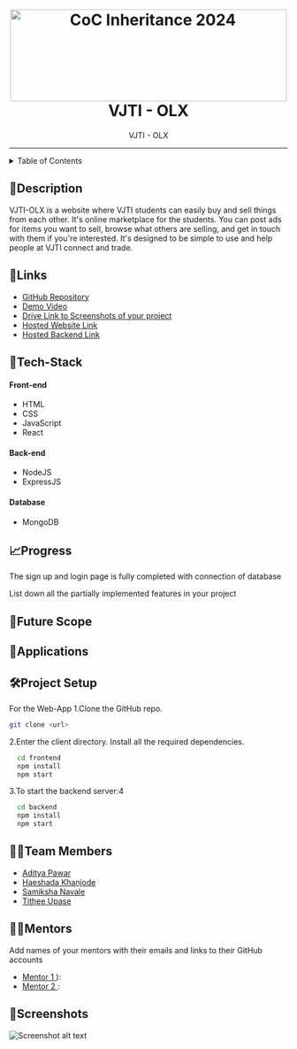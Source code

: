 <h1 align="center">
  <a href="https://github.com/CommunityOfCoders/Inheritance-2024">
    <img src="./Untitled.png" alt="CoC Inheritance 2024" width="500" height="166">
  </a>
  <br>
 VJTI - OLX 
</h1>

<div align="center">
   VJTI - OLX 
</div>
<hr>

<details> 
<summary>Table of Contents</summary>

- [Description](#description)
- [Links](#links)
- [Tech Stack](#tech-stack)
- [Progress](#progress)
- [Future Scope](#future-scope)
- [Applications](#applications)
- [Project Setup](#project-setup)
- [Usage](#usage)
- [Team Members](#team-members)
- [Mentors](#mentors)
- [Screenshots](#screenshots)

</details>

## 📝Description
VJTI-OLX is a website where VJTI students can easily buy and sell things from each other.  It's online marketplace for the students.  You can post ads for items you want to sell, browse what others are selling, and get in touch with them if you're interested.  It's designed to be simple to use and help people at VJTI connect and trade.


## 🔗Links

- [GitHub Repository](https://github.com/samikshanavale/vjti-olx.git)
- [Demo Video]()
- [Drive Link to Screenshots of your project]()
- [Hosted Website Link]()
- [Hosted Backend Link]()



## 🤖Tech-Stack

#### Front-end
- HTML
- CSS
- JavaScript
- React

#### Back-end
- NodeJS
- ExpressJS

#### Database
- MongoDB

## 📈Progress

The sign up and login page is fully completed with connection of database



List down all the partially implemented features in your project

## 🔮Future Scope


## 💸Applications


## 🛠Project Setup

For the Web-App 1.Clone the GitHub repo.
```bash
git clone <url>
```
2.Enter the client directory. Install all the required dependencies.
```bash
  cd frontend
  npm install
  npm start
```

3.To start the backend server:4
```bash
  cd backend
  npm install
  npm start
```

## 👨‍💻Team Members

- [Aditya Pawar ](https://github.com/Aditya-Pawar06)
- [Haeshada Khanjode ](https://github.com/HarshadaKhanjode) 
- [Samiksha Navale ](https://github.com/samikshanavale)
- [Tithee Upase ](https://github.com/tithee16)

## 👨‍🏫Mentors

Add names of your mentors with their emails and links to their GitHub accounts

- [Mentor 1 ]()):
- [Mentor 2 ]():

## 📱Screenshots


![Screenshot alt text]( "screenshot")

